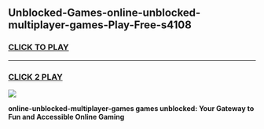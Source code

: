 
## Unblocked-Games-online-unblocked-multiplayer-games-Play-Free-s4108
<h3>
<a href="https://premium76.site?title=online-unblocked-multiplayer-games&ref=22A">CLICK TO PLAY</a></h3>
<hr>

<h3>
<a href="https://premium76.site?title=online-unblocked-multiplayer-games&ref=22A">CLICK 2 PLAY</a>
  
</h3>

<a href="https://premium76.site?title=online-unblocked-multiplayer-games&ref=22A"><img src="https://clearcache.store/games.png"></a>


**online-unblocked-multiplayer-games games unblocked: Your Gateway to Fun and Accessible Online Gaming**
